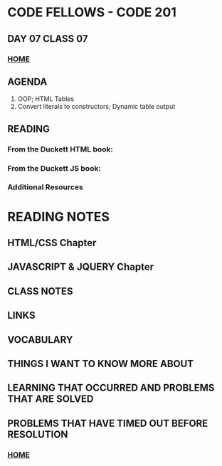 # CODE FELLOWS - CODE 201

## DAY 07 CLASS 07


### [HOME](../README.md)

## AGENDA
1.  OOP; HTML Tables
1.  Convert literals to constructors; Dynamic table output

## READING
### From the Duckett HTML book:

### From the Duckett JS book:

### Additional Resources

# READING NOTES
## HTML/CSS Chapter 

## JAVASCRIPT & JQUERY Chapter 

## CLASS NOTES

## LINKS

## VOCABULARY

## THINGS I WANT TO KNOW MORE ABOUT

## LEARNING THAT OCCURRED AND PROBLEMS THAT ARE SOLVED

## PROBLEMS THAT HAVE TIMED OUT BEFORE RESOLUTION

### [HOME](../README.md)